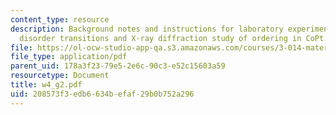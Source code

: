 ```yaml
---
content_type: resource
description: Background notes and instructions for laboratory experiments on order
  disorder transitions and X-ray diffraction study of ordering in CoPt.
file: https://ol-ocw-studio-app-qa.s3.amazonaws.com/courses/3-014-materials-laboratory-fall-2006/208573f3edb6634befaf29b0b752a296_w4_g2.pdf
file_type: application/pdf
parent_uid: 178a3f23-79e5-2e6c-90c3-e52c15603a59
resourcetype: Document
title: w4_g2.pdf
uid: 208573f3-edb6-634b-efaf-29b0b752a296
---
```

